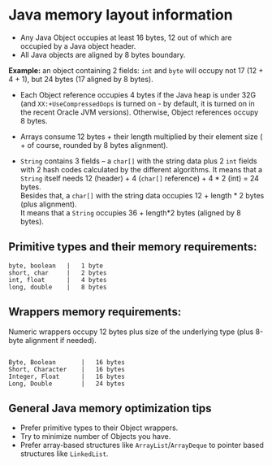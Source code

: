 # Java memory layout information

- Any Java Object occupies at least 16 bytes, 12 out of which are occupied by a Java object header.
- All Java objects are aligned by 8 bytes boundary.

**Example:** an object containing 2 fields: `int` and `byte` will occupy not 17 (12 + 4 + 1), but 24 bytes (17 aligned by 8 bytes).

- Each Object reference occupies 4 bytes if the Java heap is under 32G (and `XX:+UseCompressedOops` is turned on - by default, it is turned on in the recent Oracle JVM versions). Otherwise, Object references occupy 8 bytes.

- Arrays consume 12 bytes + their length multiplied by their element size ( + of course, rounded by 8 bytes alignment).

- `String` contains 3 fields – a `char[]` with the string data plus 2 `int` fields with 2 hash codes calculated by the different algorithms. It means that a `String` itself needs 12 (header) + 4 (`char[]` reference) + 4 * 2 (int) = 24 bytes.\
Besides that, a `char[]` with the string data occupies 12 + length * 2 bytes (plus alignment).\
It means that a `String` occupies 36 + length*2 bytes (aligned by 8 bytes).

## Primitive types and their memory requirements:
```
byte, boolean	|   1 byte
short, char	    |   2 bytes
int, float	    |   4 bytes
long, double	|   8 bytes
```

## Wrappers memory requirements:
Numeric wrappers occupy 12 bytes plus size of the underlying type (plus 8-byte alignment if needed).
```

Byte, Boolean	    |   16 bytes
Short, Character	|   16 bytes
Integer, Float	    |   16 bytes
Long, Double	    |   24 bytes
```

## General Java memory optimization tips

- Prefer primitive types to their Object wrappers.
- Try to minimize number of Objects you have.
- Prefer array-based structures like `ArrayList`/`ArrayDeque` to pointer based structures like `LinkedList`.



